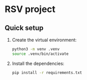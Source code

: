 # RSV project

## Quick setup

1. Create the virtual environment:
   ```bash
   python3 -m venv .venv
   source .venv/bin/activate
   ```

2. Install the dependencies:
   ```bash
   pip install -r requirements.txt
   ```

